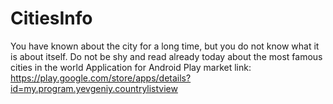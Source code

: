 # CitiesInfo
You have known about the city for a long time, but you do not know what it is about itself. Do not be shy and read already today about the most famous cities in the world
Application for Android
Play market link: https://play.google.com/store/apps/details?id=my.program.yevgeniy.countrylistview
